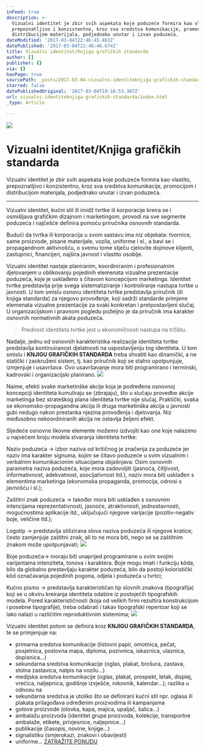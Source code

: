 ```yaml
---
inFeed: true
description: >-
  Vizualni identitet je zbir svih aspekata koje poduzeće formira kao vlastito,
  prepoznatljivo i konzistentno, kroz sva sredstva komunikacije, promocijom i
  distribucijom materijala, podjednako unutar i izvan poduzeća.
dateModified: '2017-03-04T22:46:45.463Z'
datePublished: '2017-03-04T22:46:46.674Z'
title: Vizualni identitet/Knjiga grafičkih standarda
author: []
publisher: {}
via: {}
hasPage: true
sourcePath: _posts/2017-03-04-vizualni-identiteknjiga-grafickih-standarda.md
starred: false
datePublishedOriginal: '2017-03-04T19:16:53.307Z'
url: vizualni-identiteknjiga-grafickih-standarda/index.html
_type: Article

---
```

![](https://the-grid-user-content.s3-us-west-2.amazonaws.com/2c8e7c4f-efe6-495f-b788-3cb273281ef2.jpg)

# Vizualni identitet/Knjiga grafičkih standarda

Vizualni identitet je zbir svih aspekata koje poduzeće formira kao vlastito, prepoznatljivo i konzistentno, kroz sva sredstva komunikacije, promocijom i distribucijom materijala, podjednako unutar i izvan poduzeća.

---

Vizualni identitet, kućni stil ili imidž tvrtke ili korporacije kreira se i osmišljava grafičkim dizajnom i marketingom, provodi na sve segmente poduzeća i najčešće definira pomoću priručnika osnovnih standarda.

Budući da tvrtka ili korporacija u svom sastavu ima niz objekata: tvornice, same proizvode, pisane materijale, vozila, uniforme i sl., a bavi se i propagandnom aktivnošću, o svemu tome stječu cjelovite dojmove klijenti, zastupnici, financijeri, najšira javnost i vlastito osoblje.

Vizualni identitet nastaje planiranim, koordiniranim i profesionalnim djelovanjem u oblikovanju pojedinih elemenata vizualne prezentacije poduzeća, koje je usklađeno s čitavom koncepcijom marketinga. Identitet tvrtke predstavlja prije svega sistematiziranje i kontroliranje nastupa tvrtke u javnosti. U tom smislu osnovu identiteta tvrtke predstavlja priručnik (ili knjiga standarda) za njegovo provođenje, koji sadrži standarde primjene elemenata vizualne prezentacije za svaki konkretan i pretpostavljeni slučaj. U organizacijskom i pravnom pogledu poželjno je da priručnik ima karakter osnovnih normativnih akata poduzeća.

> Prednost identiteta tvrtke jest u ekonomičnosti nastupa na tržištu.

Nadalje, jednu od osnovnih karakteristika realizacije identiteta tvrtke predstavlja kontinuiranost djelatnosti na uspostavljenju tog identiteta. U tom smislu i **KNJIGU GRAFIČKIH STANDARDA** treba shvatiti kao dinamički, a ne statički i zaokruženi sistem, tj. kao priručnik koji se stalno upotpunjuje, izmjenjuje i usavršava. Ovo usavršavanje mora biti programirano i terminski, kadrovski i organizacijski planirano.
![](https://the-grid-user-content.s3-us-west-2.amazonaws.com/77939349-b903-4777-b5ab-00962c5485e2.jpg)

Naime, efekti svake marketinške akcije koja je podređena osnovnoj koncepciji identiteta kumuliraju se (zbrajaju), što u slučaju provedbe akcije marketinga bez strateškog plana identiteta tvrtke nije slučaj. Praktički, svaka se ekonomsko-propagandna akcija ili druga marketinška akcija u javnosti gubi nedugo nakon prestanka njezina provođenja i djelovanja. Niz međusobno nekoordiniranih akcija ne ostavlja željeni efekt.

Sljedeće osnovne likovne elemente možemo izdvojiti kao one koje nalazimo u najvećem broju modela stvaranja identiteta tvrtke:

Naziv poduzeća → izbor naziva od kritičnog je značenja za poduzeće jer naziv ima karakter signuma, kojim se čitavo poduzeće u svim vizualnim i verbalnim komunikacionim situacijama objašnjava. Osim osnovnih parametra naziva poduzeća, koje mora zadovoljiti (jasnoća, čitljivost, informativnost, adekvatnost, asocijativnost itd.), naziv mora biti usklađen s elementima marketinga (ekonomska propaganda, promocija, odnosi s javnošću i sl.);

Zaštitni znak poduzeća → također mora biti usklađen s osnovnim intencijama reprezentativnosti, jasnoće, atraktivnosti, jednostavnosti, mogućnostima aplikacije itd., uključujući njegove varijacije (pozitiv-negativ boje, veličine itd.);

Logotip → predstavlja stilizirana slova naziva poduzeća ili njegove kratice; često zamjenjuje zaštitni znak, ali to ne mora biti, nego se sa zaštitnim znakom može upotpunjavati;
![](https://the-grid-user-content.s3-us-west-2.amazonaws.com/16dd07ca-6f06-4437-a0a8-7e204ce56228.jpg)

Boje poduzeća→ moraju biti unaprijed programirane u svim svojim varijantama intenziteta, tonova i karaktera. Boje mogu imati i funkciju kôda, bilo da globalno prestavljaju karakter poduzeća, bilo da postoji koloristički kôd označavanja pojedinih pogona, odjela i poduzeća u tvrtci;

Kućno pismo → predstavlja karakterističan tip slovnih znakova (tipografija) koji se u okviru kreiranja identiteta odabire iz postojećih tipografskih modela. Pored karakterističnosti (koja od velikih firmi rezultira konstrukcijom i posebne tipografije), treba odabrati i takav tipografski repertoar koji se lako nalazi u različitim reproduktivnim sistemima;
![](https://the-grid-user-content.s3-us-west-2.amazonaws.com/95470fca-d722-43f9-a64d-48bba645e1c8.jpg)

Vizualni identitet potom se definira kroz **KNJIGU GRAFIČKIH STANDARDA**, te se primjenjuje na:

* primarna sredstva komunikacije (listovni papir, omotnica, pečat, posjetnica, poslovna mapa, diploma, pozivnica, iskaznica, ulaznica, dopisnica...)
* sekundarna sredstva komunikacije (oglas, plakat, brošura, zastava, stolna zastavica, natpis na vozilu...)
* medijska sredstva komunikacije (oglas, plakat, prospekt, letak, displej, vrećica, naljepnica, godišnje izvješće, rokovnik, kalendar...); razlika u odnosu na
* sekundarna sredstva je utoliko što se definirani kućni stil npr. oglasa ili plakata prilagođava određenim proizvodima ili kampanjama
* gotove proizvode (olovka, kapa, majica, upaljač, šalica...)
* ambalažu proizvoda (identitet grupe proizvoda, kolekcije, transportne ambalaže, etikete, privjesnice, naljepnice...)
* publikacije (časopis, novine, knjige...)
* signalistiku (smjerokazi, znakovi i obavijesti)
* uniforme...
[ZATRAŽITE PONUDU][0]

[0]: https://docs.google.com/forms/d/e/1FAIpQLScdOVsi3x4G0Lhj3_OM6jahpukJaGd1BQo7SdDcZ_cg58LITg/viewform